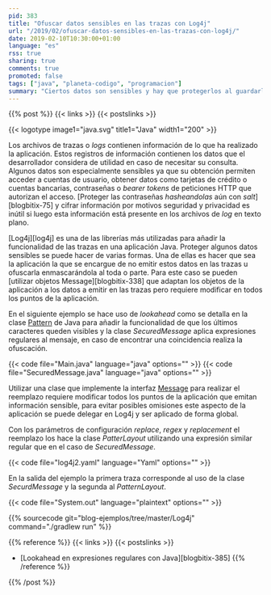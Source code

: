```yaml
---
pid: 383
title: "Ofuscar datos sensibles en las trazas con Log4j"
url: "/2019/02/ofuscar-datos-sensibles-en-las-trazas-con-log4j/"
date: 2019-02-10T10:30:00+01:00
language: "es"
rss: true
sharing: true
comments: true
promoted: false
tags: ["java", "planeta-codigo", "programacion"]
summary: "Ciertos datos son sensibles y hay que protegerlos al guardarlos en una base de datos, pero no sirve de nada si estos datos son emitidos en texto plano en las trazas de la aplicación invalidando cualesquiera otras medidas implementadas por muy correctas que sean en la aplicación. Los archivos de _log_ también necesitan tener en cuenta ciertas medidas de seguridad para los datos que se emiten. Una de las medidas es no emitir en los _logs_ los datos sensibles y otra ofuscarlos para que estén incompletos."
---
```


{{% post %}}
{{< links >}}
{{< postslinks >}}

{{< logotype image1="java.svg" title1="Java" width1="200" >}}

Los archivos de trazas o _logs_ contienen información de lo que ha realizado la aplicación. Estos registros de información contienen los datos que el desarrollador considera de utilidad en caso de necesitar su consulta. Algunos datos son especialmente sensibles ya que su obtención permiten acceder a cuentas de usuario, obtener datos como tarjetas de crédito o cuentas bancarias, contraseñas o _bearer tokens_ de peticiones HTTP que autorizan el acceso. [Proteger las contraseñas _hasheandolas_ aún con _salt_][blogbitix-75] y cifrar información por motivos seguridad y privacidad es inútil si luego esta información está presente en los archivos de _log_ en texto plano.

[Log4j][log4j] es una de las librerías más utilizadas para añadir la funcionalidad de las trazas en una aplicación Java. Proteger algunos datos sensibles se puede hacer de varias formas. Una de ellas es hacer que sea la aplicación la que se encargue de no emitir estos datos en las trazas u ofuscarla enmascarándola al toda o parte. Para este caso se pueden [utilizar objetos Message][blogbitix-338] que adaptan los objetos de la aplicación a los datos a emitir en las trazas pero requiere modificar en todos los puntos de la aplicación.

En el siguiente ejemplo se hace uso de _lookahead_ como se detalla en la clase [Pattern](https://docs.oracle.com/en/java/javase/11/docs/api/java.base/java/util/regex/Pattern.html) de Java para añadir la funcionalidad de que los últimos caracteres queden visibles y la clase _SecuredMessage_ aplica expresiones regulares al mensaje, en caso de encontrar una coincidencia realiza la ofuscación.

{{< code file="Main.java" language="java" options="" >}}
{{< code file="SecuredMessage.java" language="java" options="" >}}

Utilizar una clase que implemente la interfaz [Message](https://logging.apache.org/log4j/2.x/log4j-api/apidocs/org/apache/logging/log4j/message/Message.html) para realizar el reemplazo requiere modificar todos los puntos de la aplicación que emitan información sensible, para evitar posibles omisiones este aspecto de la aplicación se puede delegar en Log4j y ser aplicado de forma global.

Con los parámetros de configuración _replace_, _regex_ y _replacement_ el reemplazo los hace la clase _PatterLayout_ utilizando una expresión similar regular que en el caso de _SecuredMessage_.

{{< code file="log4j2.yaml" language="Yaml" options="" >}}

En la salida del ejemplo la primera traza corresponde al uso de la clase _SecurdMessage_ y la segunda al _PatternLayout_.

{{< code file="System.out" language="plaintext" options="" >}}

{{% sourcecode git="blog-ejemplos/tree/master/Log4j" command="./gradlew run" %}}

{{% reference %}}
{{< links >}}
{{< postslinks >}}
* [Lookahead en expresiones regulares con Java][blogbitix-385]
{{% /reference %}}

{{% /post %}}
